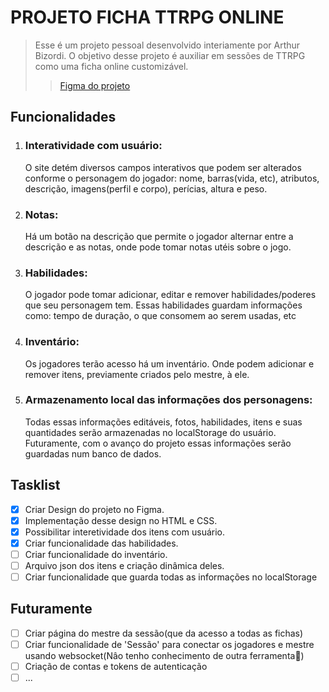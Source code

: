 # PROJETO FICHA TTRPG ONLINE

> Esse é um projeto pessoal desenvolvido interiamente por Arthur Bizordi.
> O objetivo desse projeto é auxiliar em sessões de TTRPG como uma ficha online customizável.
> > [Figma do projeto](https://www.figma.com/file/n9zXFlNAgvmvwz96YEFDI3/Rpg?type=design&node-id=0%3A1&mode=dev)

<h2>Funcionalidades</h4>
<ol>
  <li><h3>Interatividade com usuário:</h5>
  O site detém diversos campos interativos que podem ser alterados conforme o personagem do jogador: nome, barras(vida, etc), atributos, descrição, imagens(perfil e corpo), perícias, altura e peso.</li>
  <li><h3>Notas:</h3>
  Há um botão na descrição que permite o jogador alternar entre a descrição e as notas, onde pode tomar notas utéis sobre o jogo.</li>
  <li><h3>Habilidades:</h3>
  O jogador pode tomar adicionar, editar e remover habilidades/poderes que seu personagem tem. Essas habilidades guardam informações como: tempo de duração, o que consomem ao serem usadas, etc</li>
  <li><h3>Inventário:</h3>
  Os jogadores terão acesso há um inventário. Onde podem adicionar e remover itens, previamente criados pelo mestre, à ele.</li>
  <li><h3>Armazenamento local das informações dos personagens:</h3>
  Todas essas informações editáveis, fotos, habilidades, itens e suas quantidades serão armazenadas no localStorage do usuário. Futuramente, com o avanço do projeto essas informações serão guardadas num banco de dados.</li>
</ol>

## Tasklist
- [x] Criar Design do projeto no Figma.
- [x] Implementação desse design no HTML e CSS.
- [x] Possibilitar interetividade dos itens com usuário.
- [x] Criar funcionalidade das habilidades.
- [ ] Criar funcionalidade do inventário.
- [ ] Arquivo json dos itens e criação dinâmica deles.
- [ ] Criar funcionalidade que guarda todas as informações no localStorage

## Futuramente
- [ ] Criar página do mestre da sessão(que da acesso a todas as fichas)
- [ ] Criar funcionalidade de 'Sessão' para conectar os jogadores e mestre usando websocket(Nâo tenho conhecimento de outra ferramenta🤠)
- [ ] Criação de contas e tokens de autenticação
- [ ] ...
